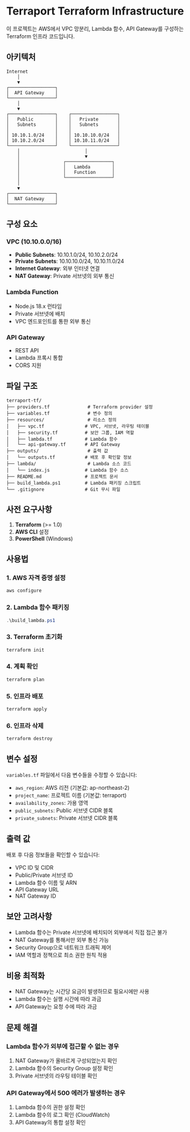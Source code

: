 # Terraport Terraform Infrastructure

이 프로젝트는 AWS에서 VPC 망분리, Lambda 함수, API Gateway를 구성하는 Terraform 인프라 코드입니다.

## 아키텍처

```
Internet
    │
    ▼
┌─────────────────┐
│  API Gateway    │
└─────────────────┘
    │
    ▼
┌─────────────────┐    ┌─────────────────┐
│   Public        │    │   Private       │
│   Subnets       │    │   Subnets       │
│                 │    │                 │
│ 10.10.1.0/24    │    │ 10.10.10.0/24   │
│ 10.10.2.0/24    │    │ 10.10.11.0/24   │
└─────────────────┘    └─────────────────┘
    │                        │
    │                        ▼
    │                ┌─────────────────┐
    │                │   Lambda        │
    │                │   Function      │
    │                └─────────────────┘
    │
    ▼
┌─────────────────┐
│  NAT Gateway    │
└─────────────────┘
```

## 구성 요소

### VPC (10.10.0.0/16)
- **Public Subnets**: 10.10.1.0/24, 10.10.2.0/24
- **Private Subnets**: 10.10.10.0/24, 10.10.11.0/24
- **Internet Gateway**: 외부 인터넷 연결
- **NAT Gateway**: Private 서브넷의 외부 통신

### Lambda Function
- Node.js 18.x 런타임
- Private 서브넷에 배치
- VPC 엔드포인트를 통한 외부 통신

### API Gateway
- REST API
- Lambda 프록시 통합
- CORS 지원

## 파일 구조

```
terraport-tf/
├── providers.tf              # Terraform provider 설정
├── variables.tf              # 변수 정의
├── resources/                # 리소스 정의
│   ├── vpc.tf               # VPC, 서브넷, 라우팅 테이블
│   ├── security.tf          # 보안 그룹, IAM 역할
│   ├── lambda.tf            # Lambda 함수
│   └── api-gateway.tf       # API Gateway
├── outputs/                  # 출력 값
│   └── outputs.tf           # 배포 후 확인할 정보
├── lambda/                   # Lambda 소스 코드
│   └── index.js             # Lambda 함수 소스
├── README.md                # 프로젝트 문서
├── build_lambda.ps1         # Lambda 패키징 스크립트
└── .gitignore               # Git 무시 파일
```

## 사전 요구사항

1. **Terraform** (>= 1.0)
2. **AWS CLI** 설정
3. **PowerShell** (Windows)

## 사용법

### 1. AWS 자격 증명 설정
```powershell
aws configure
```

### 2. Lambda 함수 패키징
```powershell
.\build_lambda.ps1
```

### 3. Terraform 초기화
```powershell
terraform init
```

### 4. 계획 확인
```powershell
terraform plan
```

### 5. 인프라 배포
```powershell
terraform apply
```

### 6. 인프라 삭제
```powershell
terraform destroy
```

## 변수 설정

`variables.tf` 파일에서 다음 변수들을 수정할 수 있습니다:

- `aws_region`: AWS 리전 (기본값: ap-northeast-2)
- `project_name`: 프로젝트 이름 (기본값: terraport)
- `availability_zones`: 가용 영역
- `public_subnets`: Public 서브넷 CIDR 블록
- `private_subnets`: Private 서브넷 CIDR 블록

## 출력 값

배포 후 다음 정보들을 확인할 수 있습니다:

- VPC ID 및 CIDR
- Public/Private 서브넷 ID
- Lambda 함수 이름 및 ARN
- API Gateway URL
- NAT Gateway ID

## 보안 고려사항

- Lambda 함수는 Private 서브넷에 배치되어 외부에서 직접 접근 불가
- NAT Gateway를 통해서만 외부 통신 가능
- Security Group으로 네트워크 트래픽 제어
- IAM 역할과 정책으로 최소 권한 원칙 적용

## 비용 최적화

- NAT Gateway는 시간당 요금이 발생하므로 필요시에만 사용
- Lambda 함수는 실행 시간에 따라 과금
- API Gateway는 요청 수에 따라 과금

## 문제 해결

### Lambda 함수가 외부에 접근할 수 없는 경우
1. NAT Gateway가 올바르게 구성되었는지 확인
2. Lambda 함수의 Security Group 설정 확인
3. Private 서브넷의 라우팅 테이블 확인

### API Gateway에서 500 에러가 발생하는 경우
1. Lambda 함수의 권한 설정 확인
2. Lambda 함수의 로그 확인 (CloudWatch)
3. API Gateway의 통합 설정 확인 